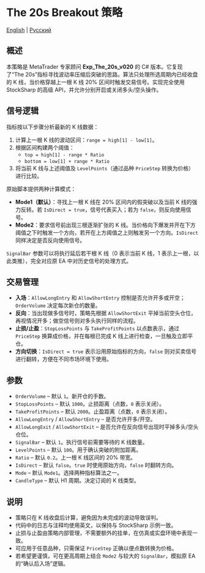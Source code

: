# The 20s Breakout 策略
[English](README.md) | [Русский](README_ru.md)

## 概述
本策略是 MetaTrader 专家顾问 **Exp_The_20s_v020** 的 C# 版本。它复现了“The 20s”指标寻找波动率压缩后突破的思路。算法只处理所选周期内已经收盘的 K 线，当价格穿越上一根 K 线 20% 区间时触发交易信号。实现完全使用 StockSharp 的高级 API，并允许分别开启或关闭多头/空头操作。

## 信号逻辑
指标按以下步骤分析最新的 K 线数据：

1. 计算上一根 K 线的波动区间：`range = high[1] - low[1]`。
2. 根据区间构建两个阈值：
   - `top = high[1] - range * Ratio`
   - `bottom = low[1] + range * Ratio`
3. 将当前 K 线与上述阈值及 `LevelPoints`（通过品种 `PriceStep` 转换为价格）进行比较。

原始脚本提供两种计算模式：

- **Mode1（默认）**：寻找上一根 K 线在 20% 区间内的假突破以及当前 K 线的强力反转。若 `IsDirect = true`，信号代表买入；若为 `false`，则反向使用信号。
- **Mode2**：要求信号前出现三根逐渐扩张的 K 线。当价格向下爆发并开在下方阈值之下时触发一个方向，若开在上方阈值之上则触发另一个方向。`IsDirect` 同样决定是否反向使用信号。

`SignalBar` 参数可以将执行延后若干根 K 线（0 表示当前 K 线，1 表示上一根，以此类推），完全对应原 EA 中对历史信号的处理方式。

## 交易管理
- **入场**：`AllowLongEntry` 和 `AllowShortEntry` 控制是否允许开多或开空；`OrderVolume` 决定每次新仓的数量。
- **反向**：当出现做多信号时，策略先根据 `AllowShortExit` 平掉当前空头仓位，再视情况开多；做空信号则对多头执行同样的流程。
- **止损/止盈**：`StopLossPoints` 与 `TakeProfitPoints` 以点数表示，通过 `PriceStep` 换算成价格，并在每根已完成 K 线上进行检查，一旦触及立即平仓。
- **方向切换**：`IsDirect = true` 表示沿用原始指标的方向，`false` 则对买卖信号进行翻转，方便在不同市场环境下使用。

## 参数
- `OrderVolume` – 默认 `1`。新开仓的手数。
- `StopLossPoints` – 默认 `1000`。止损距离（点数，`0` 表示关闭）。
- `TakeProfitPoints` – 默认 `2000`。止盈距离（点数，`0` 表示关闭）。
- `AllowLongEntry` / `AllowShortEntry` – 是否允许开多/开空。
- `AllowLongExit` / `AllowShortExit` – 是否允许在反向信号出现时平掉多头/空头仓位。
- `SignalBar` – 默认 `1`。执行信号前需要等待的 K 线数量。
- `LevelPoints` – 默认 `100`。用于确认突破的附加距离。
- `Ratio` – 默认 `0.2`。上一根 K 线区间的 20% 带宽。
- `IsDirect` – 默认 `false`。`true` 时使用原始方向，`false` 时翻转方向。
- `Mode` – 默认 `Mode1`。选择两种指标算法之一。
- `CandleType` – 默认 H1 周期。决定订阅的 K 线类型。

## 说明
- 策略只在 K 线收盘后计算，避免因为未完成的波动导致误判。
- 代码中的日志与注释均使用英文，以保持与 StockSharp 示例一致。
- 止损与止盈由策略内部管理，不需要额外的挂单，在仿真或实盘环境中表现一致。
- 可应用于任意品种，只需保证 `PriceStep` 正确以便点数转换为价格。
- 若希望更谨慎，可在更高周期上结合 `Mode2` 与较大的 `SignalBar`，模拟原 EA 的“确认后入场”逻辑。
